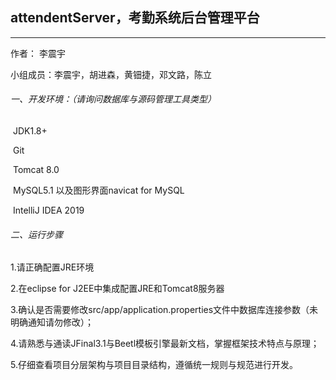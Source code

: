 ## attendentServer，考勤系统后台管理平台

------

作者： 李震宇       

小组成员：李震宇，胡进森，黄钿捷，邓文路，陈立        

###### 一、开发环境：（请询问数据库与源码管理工具类型）      

​	JDK1.8+    

​	Git  

​	Tomcat 8.0    

​	MySQL5.1 以及图形界面navicat for MySQL    

​	IntelliJ IDEA 2019

###### 二、运行步骤     

1.请正确配置JRE环境    

2.在eclipse for J2EE中集成配置JRE和Tomcat8服务器    

3.确认是否需要修改src/app/application.properties文件中数据库连接参数（未明确通知请勿修改）；    

4.请熟悉与通读JFinal3.1与Beetl模板引擎最新文档，掌握框架技术特点与原理；   

5.仔细查看项目分层架构与项目目录结构，遵循统一规则与规范进行开发。    